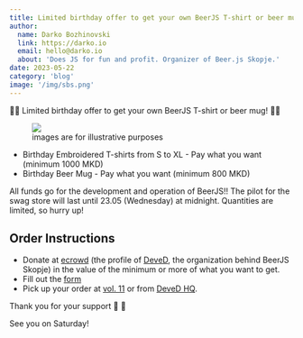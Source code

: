 ```yaml
---
title: Limited birthday offer to get your own BeerJS T-shirt or beer mug!
author:
  name: Darko Bozhinovski
  link: https://darko.io
  email: hello@darko.io
  about: 'Does JS for fun and profit. Organizer of Beer.js Skopje.'
date: 2023-05-22
category: 'blog'
image: '/img/sbs.png'
---
```


🚨🚨 Limited birthday offer to get your own BeerJS T-shirt or beer mug! 🚨🚨

<figure>
  <img src="/img/sbs.png" /> 
  <figcaption class="text-center">images are for illustrative purposes</figcaption>
</figure>

- Birthday Embroidered T-shirts from S to XL - Pay what you want (minimum 1000 MKD)
- Birthday Beer Mug - Pay what you want (minimum 800 MKD)

All funds go for the development and operation of BeerJS!! The pilot for the swag store will last until 23.05
(Wednesday) at midnight. Quantities are limited, so hurry up!

## Order Instructions

- Donate at [ecrowd](https://ecrowd.mk/organization/4046d293-ce95-433a-9f24-b382c3207c09) (the profile of
  [DeveD](https://deved.mk), the organization behind BeerJS Skopje) in the value of the minimum or more of what you want
  to get.
- Fill out the
  [form](https://docs.google.com/forms/d/e/1FAIpQLSelptlUZCIY4kznL8pZyuTJ3Gp950zOnUJ0LZiorZp9TJ7IOQ/viewform?usp=sf_link)
- Pick up your order at [vol. 11](/announcements/vol11-announcement/) or from
  [DeveD HQ](https://www.google.com/maps/place/Kosta+Shahov+7,+Skopje+1000/@41.995904,21.4202821,17z/data=!3m1!4b1!4m5!3m4!1s0x1354144bc98cbe3f:0x6d9be1ff81f45ab5!8m2!3d41.9959!4d21.4228624).

Thank you for your support 🫶 🍻

See you on Saturday!
